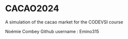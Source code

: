 # CACAO2024

A simulation of the cacao market for the CODEVSI course

Noémie Combey
Github username : Emino315